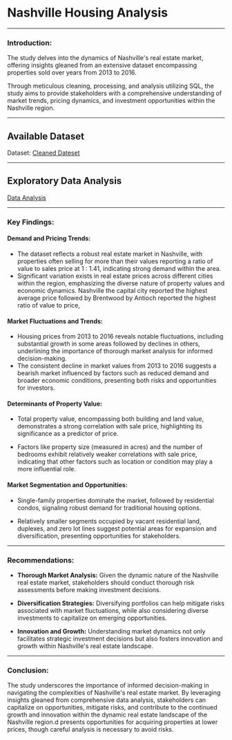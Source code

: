 # Nashville Housing Analysis

---
### Introduction:

The study delves into the dynamics of Nashville's real estate market, offering insights gleaned from an extensive dataset encompassing properties sold over years from 2013 to 2016. 

Through meticulous cleaning, processing, and analysis utilizing SQL, the study aims to provide stakeholders with a comprehensive understanding of market trends, pricing dynamics, and investment opportunities within the Nashville region.

---
## Available Dataset

Dataset: [Cleaned Dateset](https://github.com/OlanrewajuDatanalyst/Nashville-Housing-Data-cleaning-and-EDA/blob/main/HousingEstateDataset.csv)

---
## Exploratory Data Analysis

[Data Analysis](https://github.com/OlanrewajuDatanalyst/Nashville-Housing-Data-cleaning-and-EDA/blob/main/nashville_housing_market_Analysis.md)

---
### Key Findings:

#### Demand and Pricing Trends:

- The dataset reflects a robust real estate market in Nashville, with properties often selling for more than their values reporting a ratio of value to sales price at 1 : 1.41, indicating strong demand within the area.
- Significant variation exists in real estate prices across different cities within the region, emphasizing the diverse nature of property values and economic dynamics. Nashville the capital city reported the highest average price followed by Brentwood by Antioch reported the highest ratio of value to price, 

#### Market Fluctuations and Trends:

- Housing prices from 2013 to 2016 reveals notable fluctuations, including substantial growth in some areas followed by declines in others, underlining the importance of thorough market analysis for informed decision-making.
- The consistent decline in market values from 2013 to 2016 suggests a bearish market influenced by factors such as reduced demand and broader economic conditions, presenting both risks and opportunities for investors.

#### Determinants of Property Value:

- Total property value, encompassing both building and land value, demonstrates a strong correlation with sale price, highlighting its significance as a predictor of price.

- Factors like property size (measured in acres) and the number of bedrooms exhibit relatively weaker correlations with sale price, indicating that other factors such as location or condition may play a more influential role.

#### Market Segmentation and Opportunities:

- Single-family properties dominate the market, followed by residential condos, signaling robust demand for traditional housing options.

- Relatively smaller segments occupied by vacant residential land, duplexes, and zero lot lines suggest potential areas for expansion and diversification, presenting opportunities for stakeholders.

---
### Recommendations:

- **Thorough Market Analysis:** Given the dynamic nature of the Nashville real estate market, stakeholders should conduct thorough risk assessments before making investment decisions.

- **Diversification Strategies:** Diversifying portfolios can help mitigate risks associated with market fluctuations, while also considering diverse investments to capitalize on emerging opportunities.

- **Innovation and Growth:** Understanding market dynamics not only facilitates strategic investment decisions but also fosters innovation and growth within Nashville's real estate landscape.

---
### Conclusion:
The study underscores the importance of informed decision-making in navigating the complexities of Nashville's real estate market. By leveraging insights gleaned from comprehensive data analysis, stakeholders can capitalize on opportunities, mitigate risks, and contribute to the continued growth and innovation within the dynamic real estate landscape of the Nashville region.d presents opportunities for acquiring properties at lower prices, though careful analysis is necessary to avoid risks.

